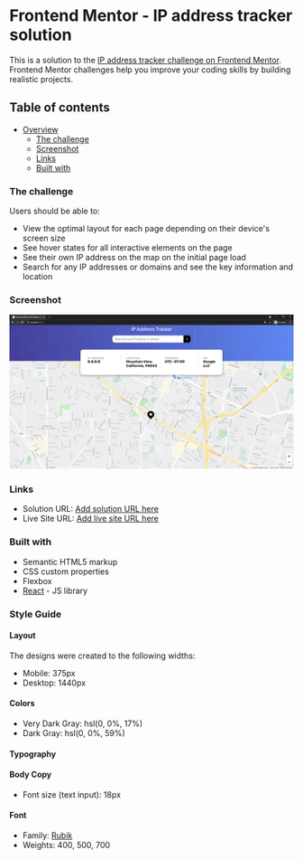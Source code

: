 # Frontend Mentor - IP address tracker solution

This is a solution to the [IP address tracker challenge on Frontend Mentor](https://www.frontendmentor.io/challenges/ip-address-tracker-I8-0yYAH0). Frontend Mentor challenges help you improve your coding skills by building realistic projects. 

## Table of contents

- [Overview](#overview)
  - [The challenge](#the-challenge)
  - [Screenshot](#screenshot)
  - [Links](#links)
  - [Built with](#built-with)

### The challenge

Users should be able to:

- View the optimal layout for each page depending on their device's screen size
- See hover states for all interactive elements on the page
- See their own IP address on the map on the initial page load
- Search for any IP addresses or domains and see the key information and location

### Screenshot

![](./design/working-app.png)

### Links

- Solution URL: [Add solution URL here](https://your-solution-url.com)
- Live Site URL: [Add live site URL here](https://your-live-site-url.com)


### Built with

- Semantic HTML5 markup
- CSS custom properties
- Flexbox
- [React](https://reactjs.org/) - JS library

### Style Guide

#### Layout

The designs were created to the following widths:

- Mobile: 375px
- Desktop: 1440px

#### Colors

- Very Dark Gray: hsl(0, 0%, 17%)
- Dark Gray: hsl(0, 0%, 59%)

#### Typography

#### Body Copy

- Font size (text input): 18px

#### Font

- Family: [Rubik](https://fonts.google.com/specimen/Rubik)
- Weights: 400, 500, 700

